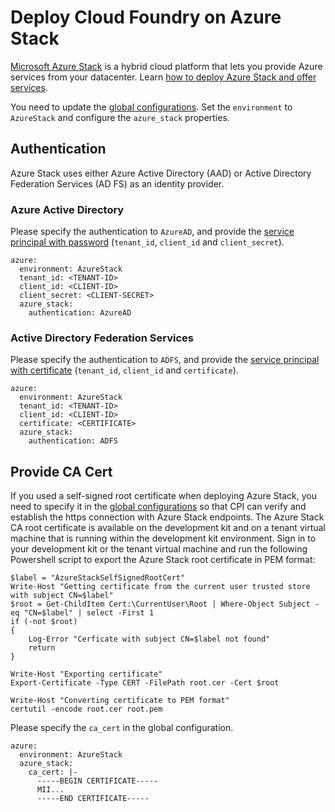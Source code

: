 # Deploy Cloud Foundry on Azure Stack

[Microsoft Azure Stack](https://azure.microsoft.com/en-us/overview/azure-stack/) is a hybrid cloud platform that lets you provide Azure services from your datacenter. Learn [how to deploy Azure Stack and offer services](https://docs.microsoft.com/en-us/azure/azure-stack/).

You need to update the [global configurations](http://bosh.io/docs/azure-cpi.html#global). Set the `environment` to `AzureStack` and configure the `azure_stack` properties.

## Authentication

Azure Stack uses either Azure Active Directory (AAD) or Active Directory Federation Services (AD FS) as an identity provider.

### Azure Active Directory

Please specify the authentication to `AzureAD`, and provide the [service principal with password](../use-service-principal-with-certificate/) (`tenant_id`, `client_id` and `client_secret`).

```
azure:
  environment: AzureStack
  tenant_id: <TENANT-ID>
  client_id: <CLIENT-ID>
  client_secret: <CLIENT-SECRET>
  azure_stack:
    authentication: AzureAD
```

### Active Directory Federation Services

Please specify the authentication to `ADFS`, and provide the [service principal with certificate](../use-service-principal-with-certificate/) (`tenant_id`, `client_id` and `certificate`).

```
azure:
  environment: AzureStack
  tenant_id: <TENANT-ID>
  client_id: <CLIENT-ID>
  certificate: <CERTIFICATE>
  azure_stack:
    authentication: ADFS
```

## Provide CA Cert

If you used a self-signed root certificate when deploying Azure Stack, you need to specify it in the [global configurations](http://bosh.io/docs/azure-cpi.html#global) so that CPI can verify and establish the https connection with Azure Stack endpoints. The Azure Stack CA root certificate is available on the development kit and on a tenant virtual machine that is running within the development kit environment. Sign in to your development kit or the tenant virtual machine and run the following Powershell script to export the Azure Stack root certificate in PEM format:

```
$label = "AzureStackSelfSignedRootCert"
Write-Host "Getting certificate from the current user trusted store with subject CN=$label"
$root = Get-ChildItem Cert:\CurrentUser\Root | Where-Object Subject -eq "CN=$label" | select -First 1
if (-not $root)
{
    Log-Error "Cerficate with subject CN=$label not found"
    return
}

Write-Host "Exporting certificate"
Export-Certificate -Type CERT -FilePath root.cer -Cert $root

Write-Host "Converting certificate to PEM format"
certutil -encode root.cer root.pem
```

Please specify the `ca_cert` in the global configuration.

```
azure:
  environment: AzureStack
  azure_stack:
    ca_cert: |-
      -----BEGIN CERTIFICATE-----
      MII...
      -----END CERTIFICATE-----
```
